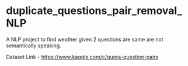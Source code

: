 # duplicate_questions_pair_removal_NLP
A NLP project to find weather given 2 questions are same are not semantically speaking.

Dataset Link - https://www.kaggle.com/c/quora-question-pairs